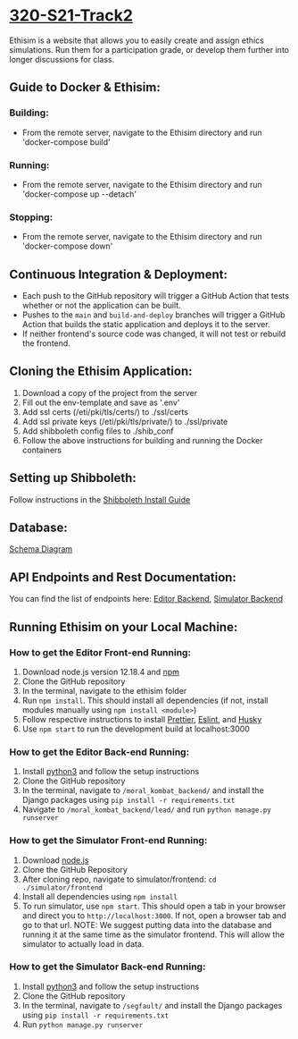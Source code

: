 
# [320-S21-Track2](https://github.com/david-fisher/320-S21-Track2/)

Ethisim is a website that allows you to easily create and assign ethics
simulations. Run them for a participation grade, or
develop them further into longer discussions for class.

## Guide to Docker & Ethisim:
### Building:
* From the remote server, navigate to the Ethisim directory and run 'docker-compose build'
### Running:
* From the remote server, navigate to the Ethisim directory and run 'docker-compose up --detach'
### Stopping:
* From the remote server, navigate to the Ethisim directory and run 'docker-compose down'

## Continuous Integration & Deployment:
* Each push to the GitHub repository will trigger a GitHub Action that tests whether or not the application can be built. 
* Pushes to the `main` and `build-and-deploy` branches will trigger a GitHub Action that builds the static application and deploys it to the server.
* If neither frontend's source code was changed, it will not test or rebuild the frontend.

## Cloning the Ethisim Application:
1. Download a copy of the project from the server
2. Fill out the env-template and save as '.env'
3. Add ssl certs (/eti/pki/tls/certs/) to ./ssl/certs
4. Add ssl private keys (/eti/pki/tls/private/) to ./ssl/private
5. Add shibboleth config files to ./shib_conf
6. Follow the above instructions for building and running the Docker containers

## Setting up Shibboleth:
Follow instructions in the [Shibboleth Install Guide](shib_install.md)

## Database:
[Schema Diagram](https://github.com/david-fisher/320-S21-Track2/blob/main/ZOOMba/Zoomba_Schema.sql)

## API Endpoints and Rest Documentation:
You can find the list of endpoints here:
[Editor Backend](https://docs.google.com/document/d/1QSiUe21Z_TgT5XZKyR0twevRM864_AswxzVdYLwqW1I/edit?usp=sharing),
[Simulator Backend](https://docs.google.com/document/d/1iL5RgbVrZR_w7PUNcr92rXpdHn7GSKCuI8v04Ba1xGY/edit?usp=sharing)

## Running Ethisim on your Local Machine:
### How to get the Editor Front-end Running:
1. Download node.js version 12.18.4 and [npm](https://www.npmjs.com/get-npm)
2. Clone the GitHub repository
3. In the terminal, navigate to the ethisim folder
4. Run `npm install`. This should install all dependencies (if not, install modules manually using `npm install <module>`)
5. Follow respective instructions to install [Prettier](https://prettier.io/docs/en/install.html), [Eslint](https://www.npmjs.com/package/eslint), and [Husky](https://www.npmjs.com/package/husky) 
6. Use `npm start` to run the development build at localhost:3000

### How to get the Editor Back-end Running:
1. Install [python3](https://www.python.org/downloads/) and follow the setup instructions
2. Clone the GitHub repository
3. In the terminal, navigate to `/moral_kombat_backend/` and install the Django packages using `pip install -r requirements.txt`
4. Navigate to `/moral_kombat_backend/lead/` and run `python manage.py runserver`

### How to get the Simulator Front-end Running:
1. Download [node.js](https://nodejs.org/en/download/)
2. Clone the GitHub Repository
3. After cloning repo, navigate to simulator/frontend: `cd ./simulator/frontend`
4. Install all dependencies using `npm install`
5. To run simulator, use `npm start`. This should open a tab in your browser and direct you to `http://localhost:3000`. If not, open a browser tab and go to that url. NOTE: We suggest putting data into the database and running it at the same time as the simulator frontend. This will allow the simulator to actually load in data.

### How to get the Simulator Back-end Running:
1. Install [python3](https://www.python.org/downloads/) and follow the setup instructions
2. Clone the GitHub repository
3. In the terminal, navigate to `/segfault/` and install the Django packages using `pip install -r requirements.txt`
4. Run `python manage.py runserver`



